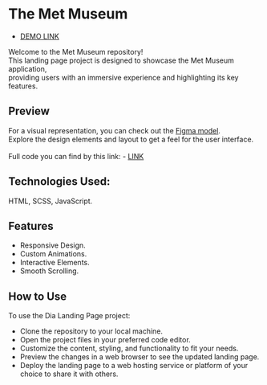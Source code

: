 # The Met Museum

- [DEMO LINK](https://Sergey-Kovyazin.github.io/the-met-museum-landing/)

Welcome to the Met Museum repository!<br>
This landing page project is designed to showcase the Met Museum application,
<br>
providing users with an immersive experience and highlighting its key features.

## Preview

For a visual representation, you can check out the [Figma model](https://www.figma.com/file/lSR1m42L9YwzQwzzxKwHpw/THE-MET?type=design&node-id=8590-29&mode=design&t=ia8ys2n10piY6dGo-0).<br>
Explore the design elements and layout to get a feel for the user interface.
<br>
<br>
Full code you can find by this link: - [LINK](https://github.com/Sergey-Kovyazin/the-met-museum-landing)
<br>
## Technologies Used:

HTML, SCSS, JavaScript.
<br>
## Features
- Responsive Design.
- Custom Animations.
- Interactive Elements.
- Smooth Scrolling.

## How to Use
To use the Dia Landing Page project:

- Clone the repository to your local machine.
- Open the project files in your preferred code editor.
- Customize the content, styling, and functionality to fit your needs.
- Preview the changes in a web browser to see the updated landing page.
- Deploy the landing page to a web hosting service or platform of your choice to share it with others.